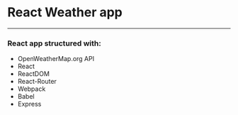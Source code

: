 # React Weather app
---

### React app structured with:

* OpenWeatherMap.org API
* React
* ReactDOM
* React-Router
* Webpack
* Babel
* Express

